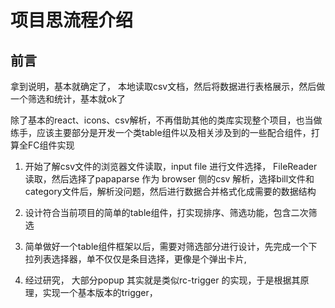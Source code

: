 # 项目思流程介绍

## 前言

拿到说明，基本就确定了， 本地读取csv文档，然后将数据进行表格展示，然后做一个筛选和统计，基本就ok了

除了基本的react、icons、csv解析，不再借助其他的类库实现整个项目，也当做练手，应该主要部分是开发一个类table组件以及相关涉及到的一些配合组件，打算全FC组件实现

1. 开始了解csv文件的浏览器文件读取，input file 进行文件选择， FileReader 读取，然后选择了papaparse 作为 browser 侧的csv 解析，选择bill文件和category文件后，解析没问题，然后进行数据合并格式化成需要的数据结构

2. 设计符合当前项目的简单的table组件，打实现排序、筛选功能，包含二次筛选

3. 简单做好一个table组件框架以后，需要对筛选部分进行设计，先完成一个下拉列表选择器，单不仅仅是条目选择，更像是个弹出卡片,

4. 经过研究， 大部分popup 其实就是类似rc-trigger 的实现，于是根据其原理，实现一个基本版本的trigger，